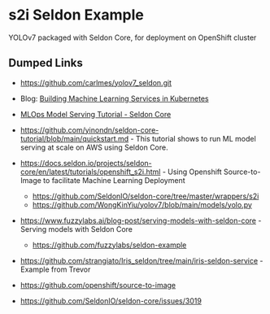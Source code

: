 # s2i Seldon Example
YOLOv7 packaged with Seldon Core, for deployment on OpenShift cluster

## Dumped Links

- https://github.com/carlmes/yolov7_seldon.git

* Blog: [Building Machine Learning Services in Kubernetes](https://www.makeartwithpython.com/blog/building-ml-services-on-kubernetes/)

* [MLOps Model Serving Tutorial - Seldon Core](https://www.youtube.com/watch?v=L746MuYzX1c)

* https://github.com/yinondn/seldon-core-tutorial/blob/main/quickstart.md - This tutorial shows to run ML model serving at scale on AWS using Seldon Core.

* https://docs.seldon.io/projects/seldon-core/en/latest/tutorials/openshift_s2i.html - Using Openshift Source-to-Image to facilitate Machine Learning Deployment 
  * https://github.com/SeldonIO/seldon-core/tree/master/wrappers/s2i
  * https://github.com/WongKinYiu/yolov7/blob/main/models/yolo.py

* https://www.fuzzylabs.ai/blog-post/serving-models-with-seldon-core - Serving models with Seldon Core
  * https://github.com/fuzzylabs/seldon-example

* https://github.com/strangiato/Iris_seldon/tree/main/iris-seldon-service - Example from Trevor

* https://github.com/openshift/source-to-image

* https://github.com/SeldonIO/seldon-core/issues/3019